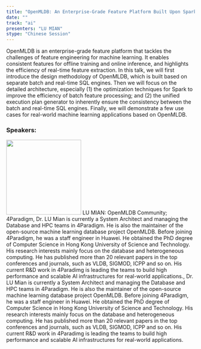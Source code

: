 ```yaml
---
title: "OpenMLDB: An Enterprise-Grade Feature Platform Built Upon Spark"
date: "" 
track: "ai"
presenters: "LU MIAN"
stype: "Chinese Session"
---
```

OpenMLDB is an enterprise-grade feature platform that tackles the challenges of feature engineering for machine learning. It enables consistent features for offline training and online inference, and highlights the efficiency of real-time feature extraction. In this talk, we will first introduce the design methodology of OpenMLDB, which is built based on separate batch and real-time SQL engines. Then we will focus on the detailed architecture, especially (1) the optimization techniques for Spark to improve the efficiency of batch feature processing; and (2) the unified execution plan generator to inherently ensure the consistency between the batch and real-time SQL engines. Finally, we will demonstrate a few use cases for real-world machine learning applications based on OpenMLDB.
 ### Speakers: 
 <img src="images/speaker/1074.png" width="200" />
 LU MIAN: OpenMLDB Community; 4Paradigm, Dr. LU Mian is currently a System Architect and managing the Database and HPC teams in 4Paradigm. He is also the maintainer of the open-source machine learning database project OpenMLDB. Before joining 4Paradigm, he was a staff engineer in Huawei. He obtained the PhD degree of Computer Science in Hong Kong University of Science and Technology. His research interests mainly focus on the database and heterogeneous computing. He has published more than 20 relevant papers in the top conferences and journals, such as VLDB, SIGMOD, ICPP and so on. His current R&D work in 4Paradimg is leading the teams to build high performance and scalable AI infrastructures for real-world applications., Dr. LU Mian is currently a System Architect and managing the Database and HPC teams in 4Paradigm. He is also the maintainer of the open-source machine learning database project OpenMLDB. Before joining 4Paradigm, he was a staff engineer in Huawei. He obtained the PhD degree of Computer Science in Hong Kong University of Science and Technology. His research interests mainly focus on the database and heterogeneous computing. He has published more than 20 relevant papers in the top conferences and journals, such as VLDB, SIGMOD, ICPP and so on. His current R&D work in 4Paradimg is leading the teams to build high performance and scalable AI infrastructures for real-world applications.
 